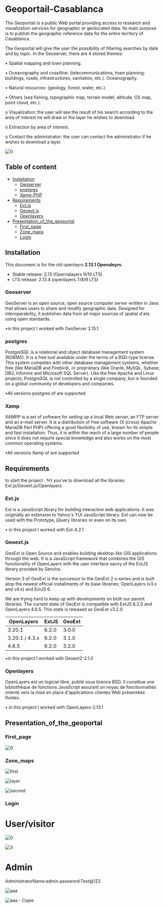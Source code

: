 # Geoportail-Casablanca
The Geoportail is a public Web portal providing access to research and visualization services for geographic or geolocated data. Its main purpose is to publish the geographic reference data for the entire territory of Casablanca.

The Geoportal will give the user the possibility of filtering searches by date and by topic.
In the Geoserver, there are 4 stored themes:

• Spatial mapping and town planning.

• Oceanography and coastline: (telecommunications, town planning: buildings, roads, infrastructures, sanitation, etc.). Oceanography.

• Natural resources: (geology, forest, water, etc.).

• Others (sea fishing, topographic map, terrain model, altitude, OS map, point cloud, etc.).

o Visualization: the user will see the result of his search according to the area of interest he will draw or the layer he wishes to download.

o Extraction by area of interest.

o Contact the administrator: the user can contact the administrator if he wishes to download a layer.

![0](https://user-images.githubusercontent.com/60801374/95662505-c6b83580-0b37-11eb-8b26-283306c6f7bd.png)

## Table of content

- [Installation](#installation)
    - [Geoserver](#Geoserver)
    - [postgres](#postgres)
    - [Xamp-PHP](#Xamp)
- [Requirements](#Requirements)
    - [Ext.js](#Ext.js)
    - [Geoext.js](#Geoext.js)
    - [Openlayers](#Openlayers)
- [Presentation_of_the_geoportal](#Presentation_of_the_geoportal)
    - [First_page](#First_page)
    - [Zone_maps](#Zone_maps)
    - [Login](#Login)

## Installation

This document is for the old openlayrs  **2.13.1 Openaleyrs**.

- Stable release: 2.13 (Opernalayers 9/10 LTS)
- LTS release: 2.13.4 (openlayers 7/8/9 LTS)

### Geoserver

GeoServer is an open source, open source computer server written in Java that allows users to share and modify geographic data. Designed for interoperability, it publishes data from all major sources of spatial d'ata using open standards.

•in this project I worked with GeoServer 2.15.1
 
### postgres


PostgreSQL is a relational and object database management system (RDBMS). It is a free tool available under the terms of a BSD-type license.
This system competes with other database management systems, whether free (like MariaDB and Firebird), or proprietary (like Oracle, MySQL, Sybase, DB2, Informix and Microsoft SQL Server). Like the free Apache and Linux projects, PostgreSQL is not controlled by a single company, but is founded on a global community of developers and companies.

•All versions postgres of are supported

### Xamp

XAMPP is a set of software for setting up a local Web server, an FTP server and an e-mail server. It is a distribution of free software (X (cross) Apache MariaDB Perl PHP) offering a good flexibility of use, known for its simple and fast installation. Thus, it is within the reach of a large number of people since it does not require special knowledge and also works on the most common operating systems.
 
 •All versions Xamp of are supported

## Requirements
to start the project :
firt you've to download all the libraries 
         Ext.js/Geoext.js/Openlayers
### Ext.js

Ext is a JavaScript library for building interactive web applications. It was originally an extension to Yahoo's YUI JavaScript library. Ext can now be used with the Prototype, jQuery libraries or even on its own.

• in this project I worked with Ext-4.2.1

### Geoext.js
GeoExt is Open Source and enables building desktop-like GIS applications through the web. It is a JavaScript framework that combines the GIS functionality of OpenLayers with the user interface savvy of the ExtJS library provided by Sencha.

Version 3 of GeoExt is the successor to the GeoExt 2.x-series and is built atop the newest official installments of its base libraries; OpenLayers (v3.x and v4.x) and ExtJS 6.

We are trying hard to keep up with developments on both our parent libraries. The current state of GeoExt is compatible with ExtJS 6.2.0 and OpenLayers 4.6.5. This state is released as GeoExt v3.2.0.


| OpenLayers        | ExtJS      | GeoExt |
| ------|-----|-----|
| 3.20.1 	| 6.2.0 	| 3.0.0	|
| 3.20.1 / 4.3.x	| 6.2.0 	| 3.1.0	|
| 4.6.5	| 6.2.0 	| 3.2.0 	|


•in this project I worked with Geoext2-2.1.0

### Openlayers
OpenLayers est un logiciel libre, publié sous licence BSD. Il constitue une bibliothèque de fonctions JavaScript assurant un noyau de fonctionnalités orienté vers la mise en place d'applications clientes Web présentées fluides.

 •  in this project I worked with OpenLayers-2.13.1
 
## Presentation_of_the_geoportal

### First_page

![0](https://user-images.githubusercontent.com/60801374/95662505-c6b83580-0b37-11eb-8b26-283306c6f7bd.png)

### Zone_maps

![first](https://user-images.githubusercontent.com/60801374/95662576-30384400-0b38-11eb-8941-911b7888cee3.png)

![layer](https://user-images.githubusercontent.com/60801374/95662592-49d98b80-0b38-11eb-8335-6cd6845b9bd1.png)

![second](https://user-images.githubusercontent.com/60801374/95662679-0b909c00-0b39-11eb-8630-25195965d346.png)

### Login

# User/visitor

![0](https://user-images.githubusercontent.com/60801374/95662505-c6b83580-0b37-11eb-8b26-283306c6f7bd.png)

![3](https://user-images.githubusercontent.com/60801374/95662717-675b2500-0b39-11eb-8473-7064765fba96.png)

# Admin

AdministratorName:admin
password:Test@123

![aaa](https://user-images.githubusercontent.com/60801374/95798576-aed8e100-0cf2-11eb-9122-3a3c80fa5549.png)

![aaa - Copie](https://user-images.githubusercontent.com/60801374/95798592-ba2c0c80-0cf2-11eb-8528-6fb9af20626a.png)
